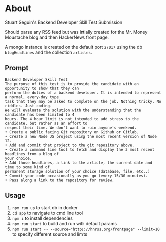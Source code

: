 # About

Stuart Seguin's Backend Developer Skill Test Submission

Should parse any RSS feed but was intially created for the Mr. Money Moustache blog and then HackerNews front page.

A mongo instance is created on the default port `27017` using the db `blogHeadlines` and the collection `articles`.

## Prompt
```
Backend Developer Skill Test
The purpose of this test is to provide the candidate with an opportunity to show that they can
perform the duties of a backend developer. It is intended to represent a normal, every-day type
task that they may be asked to complete on the job. Nothing tricky. No riddles. Just coding.
We will evaluate the solution with the understanding that the candidate has been limited to 4
hours. The 4 hour limit is not intended to add stress to the candidate, but rather as an effort to
respect their time. We don't want to ruin anyone's weekend.
• Create a public facing Git repository on Github or Gitlab.
• Create a new Node JS project using the most recent version of Node 12.
• Add and commit that project to the git repository above.
• Create a command line tool to fetch and display the 3 most recent headlines from a blog of
your choice.
• Add those headlines, a link to the article, the current date and time to some kind of
permanent storage solution of your choice (database, file, etc..)
• Commit your code occasionally as you go (every 15/30 minutes).
• Pass along a link to the repository for review.
```

## Usage
1. `npm run up` to start db in docker
2. `cd app` to navigate to cmd line tool
3. `npm i` to install dependencies
4. `npm run start` to build and run with default params
5. `npm run start -- --source="https://hnrss.org/frontpage" --limit=10` to specify different source and limits